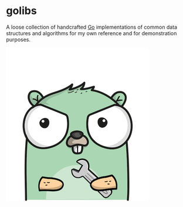 # golibs

A loose collection of handcrafted [Go][golang] implementations of common data structures and algorithms for my own reference and for demonstration purposes.

[![gopher-logo]][gopherizeme]

[golang]: https://golang.org/ref/spec
[gopher-logo]: assets/gopher.png "Gopher logo"
[gopherizeme]: https://gopherize.me/gopher/692fbfd019724e297a7b0761bd3e9697ef8e6bee